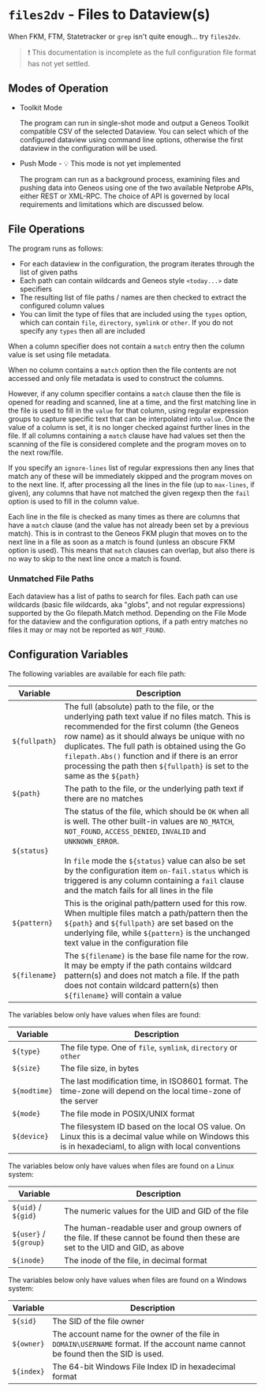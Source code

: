 # `files2dv` - Files to Dataview(s)

When FKM, FTM, Statetracker or `grep` isn't quite enough... try `files2dv`. 

> ❗ This documentation is incomplete as the full configuration file format has not yet settled.

## Modes of Operation

* Toolkit Mode

    The program can run in single-shot mode and output a Geneos Toolkit compatible CSV of the selected Dataview. You can select which of the configured dataview using command line options, otherwise the first dataview in the configuration will be used.

* Push Mode - 💡 This mode is not yet implemented

    The program can run as a background process, examining files and pushing data into Geneos using one of the two available Netprobe APIs, either REST or XML-RPC. The choice of API is governed by local requirements and limitations which are discussed below.

## File Operations

The program runs as follows:

* For each dataview in the configuration, the program iterates through the list of given paths
* Each path can contain wildcards and Geneos style `<today...>` date specifiers
* The resulting list of file paths / names are then checked to extract the configured column values
* You can limit the type of files that are included using the `types` option, which can contain `file`, `directory`, `symlink` or `other`. If you do not specify any `types` then all are included

When a column specifier does not contain a `match` entry then the column value is set using file metadata.

When no column contains a `match` option then the file contents are not accessed and only file metadata is used to construct the columns.

However, if any column specifier contains a `match` clause then the file is opened for reading and scanned, line at a time, and the first matching line in the file is used to fill in the `value` for that column, using regular expression groups to capture specific text that can be interpolated into `value`. Once the value of a column is set, it is no longer checked against further lines in the file. If all columns containing a `match` clause have had values set then the scanning of the file is considered complete and the program moves on to the next row/file.

If you specify an `ignore-lines` list of regular expressions then any lines that match any of these will be immediately skipped and the program moves on to the next line. If, after processing all the lines in the file (up to `max-lines`, if given), any columns that have not matched the given regexp then the `fail` option is used to fill in the column value.

Each line in the file is checked as many times as there are columns that have a `match` clause (and the value has not already been set by a previous match). This is in contrast to the Geneos FKM plugin that moves on to the next line in a file as soon as a match is found (unless an obscure FKM option is used). This means that `match` clauses can overlap, but also there is no way to skip to the next line once a match is found.

### Unmatched File Paths

Each dataview has a list of paths to search for files. Each path can use wildcards (basic file wildcards, aka "globs", and not regular expressions) supported by the Go filepath.Match method. Depending on the File Mode for the dataview and the configuration options, if a path entry matches no files it may or may not be reported as `NOT_FOUND`.

## Configuration Variables

The following variables are available for each file path:

| Variable      | Description |
|---------------|-------------|
| `${fullpath}` | The full (absolute) path to the file, or the underlying path text value if no files match. This is recommended for the first column (the Geneos row name) as it should always be unique with no duplicates. The full path is obtained using the Go `filepath.Abs()` function and if there is an error processing the path then `${fullpath}` is set to the same as the `${path}` |
| `${path}`     | The path to the file, or the underlying path text if there are no matches |
| `${status}`   | The status of the file, which should be `OK` when all is well. The other built-in values are `NO_MATCH`, `NOT_FOUND`, `ACCESS_DENIED`, `INVALID` and `UNKNOWN_ERROR`.<br><br>In `file` mode the `${status}` value can also be set by the configuration item `on-fail.status` which is triggered is any column containing a `fail` clause and the match fails for all lines in the file |
| `${pattern}`  | This is the original path/pattern used for this row. When multiple files match a path/pattern then the `${path}` and `${fullpath}` are set based on the underlying file, while `${pattern}` is the unchanged text value in the configuration file |
| `${filename}` | The `${filename}` is the base file name for the row. It may be empty if the path contains wildcard pattern(s) and does not match a file. If the path does not contain wildcard pattern(s) then `${filename}` will contain a value |

The variables below only have values when files are found:

| Variable      | Description |
|---------------|-------------|
| `${type}` | The file type. One of `file`, `symlink`, `directory` or `other` |
| `${size}` | The file size, in bytes |
| `${modtime}` | The last modification time, in ISO8601 format. The time-zone will depend on the local time-zone of the server |
| `${mode}` | The file mode in POSIX/UNIX format |
| `${device}` | The filesystem ID based on the local OS value. On Linux this is a decimal value while on Windows this is in hexadeciaml, to align with local conventions |

The variables below only have values when files are found on a Linux system:

| Variable      | Description |
|---------------|-------------|
|  `${uid}` / `${gid}` | The numeric values for the UID and GID of the file |
| `${user}` / `${group}` | The human-readable user and group owners of the file. If these cannot be found then these are set to the UID and GID, as above |
| `${inode}` | The inode of the file, in decimal format |

The variables below only have values when files are found on a Windows system:

| Variable      | Description |
|---------------|-------------|
| `${sid}` | The SID of the file owner |
| `${owner}` | The account name for the owner of the file in `DOMAIN\USERNAME` format. If the account name cannot be found then the SID is used. |
| `${index}` | The 64-bit Windows File Index ID in hexadecimal format |




